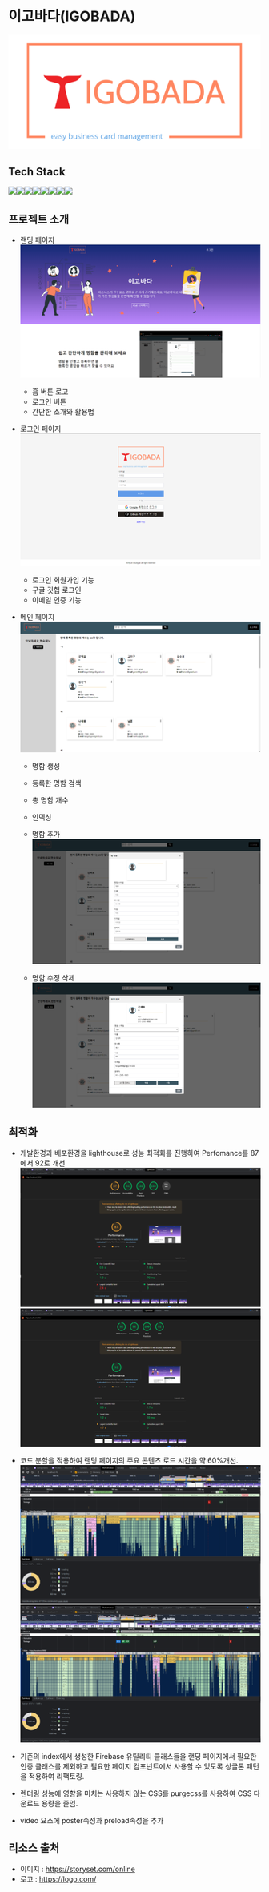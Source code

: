 # 이고바다(IGOBADA)

<img src="/public/images/logo.png">

## Tech Stack

<img src="https://img.shields.io/badge/react-61DAFB?style=for-the-badge&logo=react&logoColor=black"><img src="https://img.shields.io/badge/firebase-FFCA28?style=for-the-badge&logo=firebase&logoColor=white"><img src="https://img.shields.io/badge/Typescript-3178C6?style=for-the-badge&logo=typescript&logoColor=black"><img src="https://img.shields.io/badge/PostCSS-DD3A0A?style=for-the-badge&logo=postcss&logoColor=black"><img src="https://img.shields.io/badge/git-F05032?style=for-the-badge&logo=git&logoColor=black"><img src="https://img.shields.io/badge/github-181717?style=for-the-badge&logo=github&logoColor=white"><img src="https://img.shields.io/badge/cloudinary-2C39BD?style=for-the-badge&logoColor=black"><img src="https://img.shields.io/badge/Ubuntu-E95420?style=for-the-badge&logo=Ubuntu&logoColor=black">

<!-- <img src="https://img.shields.io/badge/visualstudiocode-007ACC?style=for-the-badge&logo=visualstudiocode&logoColor=black">
<img src="https://img.shields.io/badge/netlify-00C7B7?style=for-the-badge&logo=netlify&logoColor=black"> -->

## 프로젝트 소개

- 랜딩 페이지
  <img src="/public/images/capture/landing.png">

  - 홈 버튼 로고
  - 로그인 버튼
  - 간단한 소개와 활용법

- 로그인 페이지
  <img src="/public/images/capture/login.png">

  - 로그인 회원가입 기능
  - 구글 깃헙 로그인
  - 이메일 인증 기능

- 메인 페이지
  <img src="/public/images/capture/main.png">

  - 명함 생성
  - 등록한 명함 검색
  - 총 명함 개수
  - 인덱싱

  - 명함 추가
    <img src="/public/images/capture/add.png">

  - 명함 수정 삭제
    <img src="/public/images/capture/modify.png">

## 최적화

- 개발환경과 배포환경을 lighthouse로 성능 최적화를 진행하여 Perfomance를 87에서 92로 개선
  <img src="/public/images/capture/before opt.PNG">
  <img src="/public/images/capture/after_opt.PNG">
- 코드 분할을 적용하여 랜딩 페이지의 주요 콘텐츠 로드 시간을 약 60%개선.
  <img src="/public/images/capture/splitting_after.PNG">
  <img src="/public/images/capture/splitting_before.PNG">

- 기존의 index에서 생성한 Firebase 유틸리티 클래스들을 랜딩 페이지에서 필요한 인증 클래스를 제외하고 필요한 페이지 컴포넌트에서 사용할 수 있도록 싱글톤 패턴을 적용하여 리팩토링.

- 렌더링 성능에 영향을 미치는 사용하지 않는 CSS를 purgecss를 사용하여 CSS 다운로드 용량을 줄임.

- video 요소에 poster속성과 preload속성을 추가

## 리소스 출처

- 이미지 : https://storyset.com/online
- 로고 : https://logo.com/
